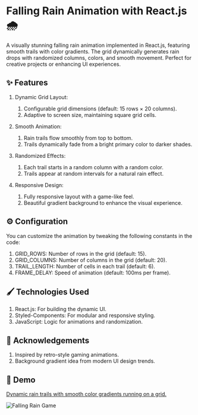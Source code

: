 # Falling Rain Animation with React.js 🌧️

A visually stunning falling rain animation implemented in React.js, featuring smooth trails with color gradients. The grid dynamically generates rain drops with randomized columns, colors, and smooth movement. Perfect for creative projects or enhancing UI experiences.

## ✨ Features

1. Dynamic Grid Layout:
    1. Configurable grid dimensions (default: 15 rows × 20 columns).
    2. Adaptive to screen size, maintaining square grid cells.
   
2. Smooth Animation:
    1. Rain trails flow smoothly from top to bottom.
    2. Trails dynamically fade from a bright primary color to darker shades.

3. Randomized Effects:
    1. Each trail starts in a random column with a random color.
    2. Trails appear at random intervals for a natural rain effect.

4. Responsive Design:
    1. Fully responsive layout with a game-like feel.
    2. Beautiful gradient background to enhance the visual experience.
  
## ⚙️ Configuration

You can customize the animation by tweaking the following constants in the code:

1. GRID_ROWS: Number of rows in the grid (default: 15).
2. GRID_COLUMNS: Number of columns in the grid (default: 20).
3. TRAIL_LENGTH: Number of cells in each trail (default: 6).
4. FRAME_DELAY: Speed of animation (default: 100ms per frame).

## 🖌️ Technologies Used

1. React.js: For building the dynamic UI.
2. Styled-Components: For modular and responsive styling.
3. JavaScript: Logic for animations and randomization.

## 🙌 Acknowledgements

1. Inspired by retro-style gaming animations.
2. Background gradient idea from modern UI design trends.

## 📸 Demo

[Dynamic rain trails with smooth color gradients running on a grid.](https://fallingrain.netlify.app/)

![Falling Rain Game](https://drive.google.com/uc?id=1wEqT4IWQdybs88ccp9VpEVOGoldg0Owg)
